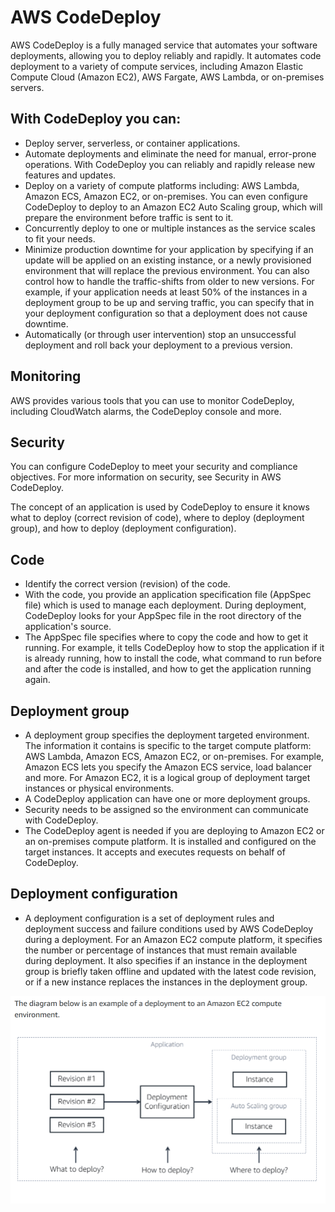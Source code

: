 # AWS CodeDeploy
AWS CodeDeploy is a fully managed service that automates your software deployments, allowing you to deploy reliably and rapidly. It automates code deployment to a variety of compute services, including Amazon Elastic Compute Cloud (Amazon EC2), AWS Fargate, AWS Lambda, or on-premises servers. 

## With CodeDeploy you can:

- Deploy server, serverless, or container applications.
- Automate deployments and eliminate the need for manual, error-prone operations. With CodeDeploy you can reliably and rapidly release new features and updates. 
- Deploy on a variety of compute platforms including: AWS Lambda, Amazon ECS, Amazon EC2, or on-premises. You can even configure CodeDeploy to deploy to an Amazon EC2 Auto Scaling group, which will prepare the environment before traffic is sent to it.
- Concurrently deploy to one or multiple instances as the service scales to fit your needs.
- Minimize production downtime for your application by specifying if an update will be applied on an existing instance, or a newly provisioned environment that will replace the previous environment. You can also control how to handle the traffic-shifts from older to new versions. For example, if your application needs at least 50% of the instances in a deployment group to be up and serving traffic, you can specify that in your deployment configuration so that a deployment does not cause downtime.
- Automatically (or through user intervention) stop an unsuccessful deployment and roll back your deployment to a previous version.  

## Monitoring
AWS provides various tools that you can use to monitor CodeDeploy, including CloudWatch alarms, the CodeDeploy console and more.

## Security 
You can configure CodeDeploy to meet your security and compliance objectives. For more information on security, see Security in AWS CodeDeploy.


 The concept of an application is used by CodeDeploy to ensure it knows what to deploy (correct revision of code), where to deploy (deployment group), and how to deploy (deployment configuration).
## Code 
- Identify the correct version (revision) of the code.
- With the code, you provide an application specification file (AppSpec file) which is used to manage each deployment. During deployment, CodeDeploy looks for your AppSpec file in the root directory of the application's source. 
- The AppSpec file specifies where to copy the code and how to get it running. For example, it tells CodeDeploy how to stop the application if it is already running, how to install the code, what command to run before and after the code is installed, and how to get the application running again.

## Deployment group
- A deployment group specifies the deployment targeted environment. The information it contains is specific to the target compute platform: AWS Lambda, Amazon ECS, Amazon EC2, or on-premises. For example, Amazon ECS lets you specify the Amazon ECS service, load balancer and more. For Amazon EC2, it is a logical group of deployment target instances or physical environments.
- A CodeDeploy application can have one or more deployment groups.
- Security needs to be assigned so the environment can communicate with CodeDeploy.
- The CodeDeploy agent is needed if you are deploying to Amazon EC2 or an on-premises compute platform. It is installed and configured on the target instances. It accepts and executes requests on behalf of CodeDeploy.

## Deployment configuration 
- A deployment configuration is a set of deployment rules and deployment success and failure conditions used by AWS CodeDeploy during a deployment. For an Amazon EC2 compute platform, it specifies the number or percentage of instances that must remain available during deployment. It also specifies if an instance in the deployment group is briefly taken offline and updated with the latest code revision, or if a new instance replaces the instances in the deployment group.

![alt text](../../images/codedeploy.png)